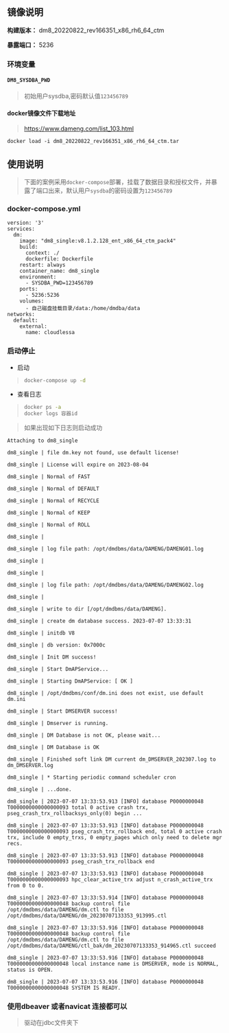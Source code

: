 ## 镜像说明

**构建版本：** dm8_20220822_rev166351_x86_rh6_64_ctm

**暴露端口：** 5236

### 环境变量

#### `DM8_SYSDBA_PWD`

> 初始用户sysdba,密码默认值`123456789`


#### docker镜像文件下载地址
> https://www.dameng.com/list_103.html

```
docker load -i dm8_20220822_rev166351_x86_rh6_64_ctm.tar

```

## 使用说明

> 下面的案例采用`docker-compose`部署，挂载了数据目录和授权文件，并暴露了端口出来，默认用户`sysdba`的密码设置为`123456789`

### docker-compose.yml

```
version: '3'
services:
  dm:
    image: "dm8_single:v8.1.2.128_ent_x86_64_ctm_pack4"
    build:
      context: ./
      dockerfile: Dockerfile
    restart: always
    container_name: dm8_single
    environment:
      - SYSDBA_PWD=123456789
    ports:
      - 5236:5236
    volumes:
      - 自己磁盘挂载目录/data:/home/dmdba/data
networks:
  default:
    external:
      name: cloudlessa
```

### 启动停止

- 启动

> ```sh
> docker-compose up -d
> ```

- 查看日志

>  ```sh
>  docker ps -a
>  docker logs 容器id
>  ```

> 如果出现如下日志则启动成功

```
Attaching to dm8_single

dm8_single | file dm.key not found, use default license!

dm8_single | License will expire on 2023-08-04

dm8_single | Normal of FAST

dm8_single | Normal of DEFAULT

dm8_single | Normal of RECYCLE

dm8_single | Normal of KEEP

dm8_single | Normal of ROLL

dm8_single |

dm8_single | log file path: /opt/dmdbms/data/DAMENG/DAMENG01.log

dm8_single |

dm8_single |

dm8_single | log file path: /opt/dmdbms/data/DAMENG/DAMENG02.log

dm8_single |

dm8_single | write to dir [/opt/dmdbms/data/DAMENG].

dm8_single | create dm database success. 2023-07-07 13:33:31

dm8_single | initdb V8

dm8_single | db version: 0x7000c

dm8_single | Init DM success!

dm8_single | Start DmAPService...

dm8_single | Starting DmAPService: [ OK ]

dm8_single | /opt/dmdbms/conf/dm.ini does not exist, use default dm.ini

dm8_single | Start DMSERVER success!

dm8_single | Dmserver is running.

dm8_single | DM Database is not OK, please wait...

dm8_single | DM Database is OK

dm8_single | Finished soft link DM current dm_DMSERVER_202307.log to dm_DMSERVER.log

dm8_single | * Starting periodic command scheduler cron

dm8_single | ...done.

dm8_single | 2023-07-07 13:33:53.913 [INFO] database P0000000048 T0000000000000000093 total 0 active crash trx, pseg_crash_trx_rollbacksys_only(0) begin ...

dm8_single | 2023-07-07 13:33:53.913 [INFO] database P0000000048 T0000000000000000093 pseg_crash_trx_rollback end, total 0 active crash trx, include 0 empty_trxs, 0 empty_pages which only need to delete mgr recs.

dm8_single | 2023-07-07 13:33:53.913 [INFO] database P0000000048 T0000000000000000093 pseg_crash_trx_rollback end

dm8_single | 2023-07-07 13:33:53.913 [INFO] database P0000000048 T0000000000000000093 hpc_clear_active_trx adjust n_crash_active_trx from 0 to 0.

dm8_single | 2023-07-07 13:33:53.914 [INFO] database P0000000048 T0000000000000000048 backup control file /opt/dmdbms/data/DAMENG/dm.ctl to file /opt/dmdbms/data/DAMENG/dm_20230707133353_913995.ctl

dm8_single | 2023-07-07 13:33:53.916 [INFO] database P0000000048 T0000000000000000048 backup control file /opt/dmdbms/data/DAMENG/dm.ctl to file /opt/dmdbms/data/DAMENG/ctl_bak/dm_20230707133353_914965.ctl succeed

dm8_single | 2023-07-07 13:33:53.916 [INFO] database P0000000048 T0000000000000000048 local instance name is DMSERVER, mode is NORMAL, status is OPEN.

dm8_single | 2023-07-07 13:33:53.916 [INFO] database P0000000048 T0000000000000000048 SYSTEM IS READY.
```

### 使用dbeaver 或者navicat 连接都可以
> 驱动在jdbc文件夹下
